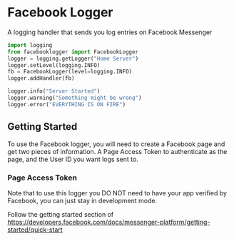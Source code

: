 # Facebook Logger

A logging handler that sends you log entries on Facebook Messenger

```python
import logging
from facebooklogger import FacebookLogger
logger = logging.getLogger("Home Server")
logger.setLevel(logging.INFO)
fb = FacebookLogger(level=logging.INFO)
logger.addHandler(fb)

logger.info("Server Started")
logger.warning("Something might be wrong")
logger.error("EVERYTHING IS ON FIRE")
```


## Getting Started

To use the Facebook logger, you will need to create a Facebook page and get two pieces
of information. A Page Access Token to authenticate as the page, and the User ID you
want logs sent to.

### Page Access Token

Note that to use this logger you DO NOT need to have your app verified by Facebook, you
can just stay in development mode.

Follow the getting started section of https://developers.facebook.com/docs/messenger-platform/getting-started/quick-start


